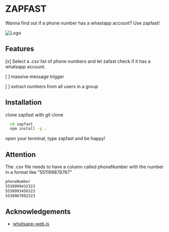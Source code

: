 # ZAPFAST

Wanna find out if a phone number has a whastapp account? Use zapfast!



![Logo](https://i.imgur.com/BEWvEGt.png)


## Features

[x] Select a .csv list of phone numbers and let zafast check if it has a whatsapp account.

[ ] massive message trigger

[ ] extract numbers from all users in a group


## Installation

clone zapfast with git clone

```bash
  cd zapfast
  npm install -g .
```
open your terminal, type zapfast and be happy!


## Attention
The .csv file needs to have a column called phoneNumber with the number in a format like "551199878767"

```bash
phoneNumber
5538999432323
5538993456323
5538967892323
```


    
## Acknowledgements

 - [whatsapp-web.js](https://wwebjs.dev/)


